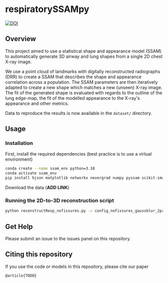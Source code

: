 # respiratorySSAMpy

[![DOI](https://zenodo.org/badge/362392583.svg)](https://zenodo.org/badge/latestdoi/362392583)

## Overview

This project aimed to use a statistical shape and appearance model (SSAM) to automatically generate 3D airway and lung shapes from a single 2D chest X-ray image. 

We use a point cloud of landmarks with digitally reconstructed radiographs (DRR) to create a SSAM that describes the shape and appearance correlation across a population. The SSAM parameters are then iteratively adapted to create a new shape which matches a new (unseen) X-ray image. The fit of the generated shape is evaluated with regards to the outline of the lung edge-map, the fit of the modelled appearance to the X-ray's appearance and other metrics.

Data to reproduce the results is now available in the `dataset/` directory.

## Usage

### Installation
First, install the required dependencies (best practice is to use a virtual environment)
```bash
conda create --name ssam_env python=3.10
conda activate ssam_env
pip install hjson matplotlib networkx nevergrad numpy pyssam scikit-image scikit-learn scipy vedo
```
Download the data (**ADD LINK**)

### Running the 2D-to-3D reconstruction script

```bash
python reconstructResp_nofissures.py -c config_nofissures_gaussblur_2proj.json
```

## Get Help
Please submit an issue to the issues panel on this repository.

## Citing this repository
If you use the code or models in this repository, please cite our paper
```
@article{TODO}
```
